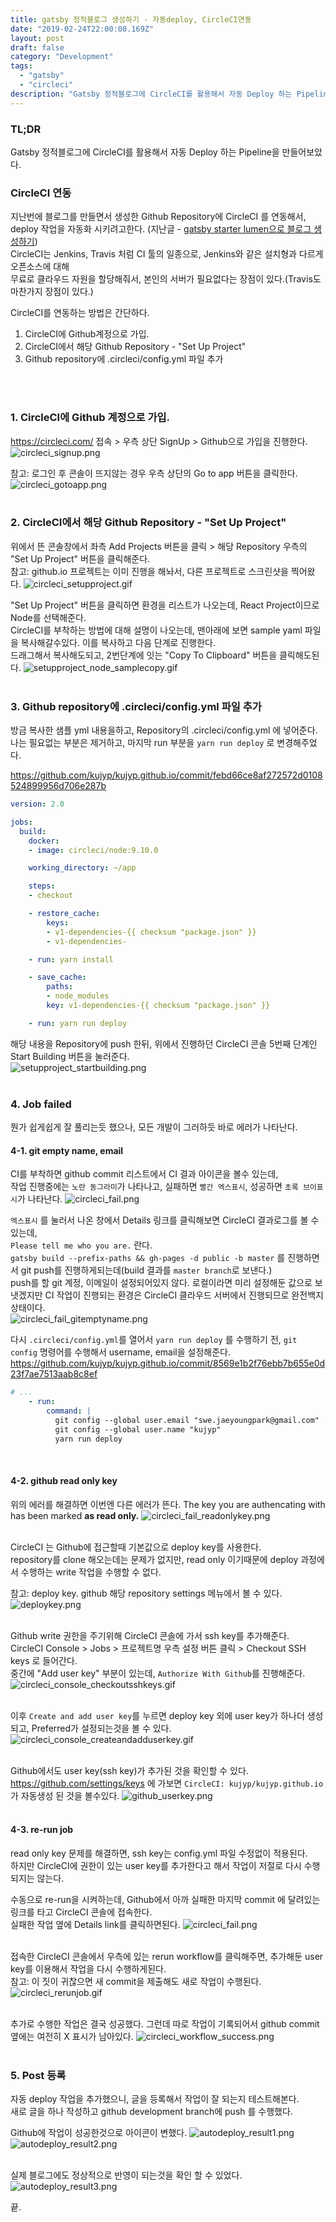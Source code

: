 ```yaml
---
title: gatsby 정적블로그 생성하기 - 자동deploy, CircleCI연동
date: "2019-02-24T22:00:00.169Z"
layout: post
draft: false
category: "Development"
tags:
  - "gatsby"
  - "circleci"
description: "Gatsby 정적블로그에 CircleCI를 활용해서 자동 Deploy 하는 Pipeline을 만들어보았다."
---
```



### TL;DR
Gatsby 정적블로그에 CircleCI를 활용해서 자동 Deploy 하는 Pipeline을 만들어보았다.

### CircleCI 연동
지난번에 블로그를 만들면서 생성한 Github Repository에 CircleCI 를 연동해서, deploy 작업을 자동화 시키려고한다. (지난글 - [gatsby starter lumen으로 블로그 생성하기](https://kujyp.github.io/posts/gatsby-starter-lumen%EC%9C%BC%EB%A1%9C-%EB%B8%94%EB%A1%9C%EA%B7%B8-%EC%83%9D%EC%84%B1%ED%95%98%EA%B8%B0/))<br/>
CircleCI는 Jenkins, Travis 처럼 CI 툴의 일종으로, Jenkins와 같은 설치형과 다르게 오픈소스에 대해<br/>
무료로 클라우드 자원을 할당해줘서, 본인의 서버가 필요없다는 장점이 있다.(Travis도 마찬가지 장점이 있다.)  

CircleCI를 연동하는 방법은 간단하다.
1. CircleCI에 Github계정으로 가입.
2. CircleCI에서 해당 Github Repository - "Set Up Project"
3. Github repository에 .circleci/config.yml 파일 추가
<br/>
<br/>

### 1. CircleCI에 Github 계정으로 가입.
https://circleci.com/ 접속 > 우측 상단 SignUp > Github으로 가입을 진행한다.
![circleci_signup.png](./circleci_signup.png)<br/>

참고: 로그인 후 콘솔이 뜨지않는 경우 우측 상단의 Go to app 버튼을 클릭한다.
![circleci_gotoapp.png](./circleci_gotoapp.png)<br/><br/>


### 2. CircleCI에서 해당 Github Repository - "Set Up Project"
위에서 뜬 콘솔창에서 좌측 Add Projects 버튼을 클릭 > 해당 Repository 우측의 "Set Up Project" 버튼을 클릭해준다.<br/>
참고: github.io 프로젝트는 이미 진행을 해놔서, 다른 프로젝트로 스크린샷을 찍어왔다.
![circleci_setupproject.gif](./circleci_setupproject.gif)

"Set Up Project" 버튼을 클릭하면 환경을 리스트가 나오는데, React Project이므로 Node를 선택해준다.<br/>
CircleCI를 부착하는 방법에 대해 설명이 나오는데, 맨아래에 보면 sample yaml 파일을 복사해갈수있다. 이를 복사하고 다음 단계로 진행한다.<br/>
드래그해서 복사해도되고, 2번단계에 잇는 "Copy To Clipboard" 버튼을 클릭해도된다.
![setupproject_node_samplecopy.gif](./setupproject_node_samplecopy.gif)<br/><br/>


### 3. Github repository에 .circleci/config.yml 파일 추가
방금 복사한 샘플 yml 내용을하고, Repository의 .circleci/config.yml 에 넣어준다.<br/>
나는 필요없는 부분은 제거하고, 마지막 run 부분을 `yarn run deploy` 로 변경해주었다.

https://github.com/kujyp/kujyp.github.io/commit/febd66ce8af272572d0108524899956d706e287b 
```yaml
version: 2.0

jobs:
  build:
    docker:
    - image: circleci/node:9.10.0

    working_directory: ~/app

    steps:
    - checkout

    - restore_cache:
        keys:
        - v1-dependencies-{{ checksum "package.json" }}
        - v1-dependencies-

    - run: yarn install

    - save_cache:
        paths:
        - node_modules
        key: v1-dependencies-{{ checksum "package.json" }}

    - run: yarn run deploy
```

해당 내용을 Repository에 push 한뒤, 위에서 진행하던 CircleCI 콘솔 5번째 단계인 Start Building 버튼을 눌러준다.<br/>
![setupproject_startbuilding.png](./setupproject_startbuilding.png)<br/><br/>


### 4. Job failed
뭔가 쉽게쉽게 잘 풀리는듯 했으나, 모든 개발이 그러하듯 바로 에러가 나타난다.

#### 4-1. git empty name, email
CI를 부착하면 github commit 리스트에서 CI 결과 아이콘을 볼수 있는데,<br/>
작업 진행중에는 `노란 동그라미`가 나타나고, 실패하면 `빨간 엑스표시`, 성공하면 `초록 브이표시`가 나타난다.
![circleci_fail.png](./circleci_fail.png)

`엑스표시` 를 눌러서 나온 창에서 Details 링크를 클릭해보면 CircleCI 결과로그를 볼 수 있는데,<br/>
`Please tell me who you are.` 란다.<br/>
`gatsby build --prefix-paths && gh-pages -d public -b master` 를 진행하면서 git push를 진행하게되는데(build 결과를 `master branch`로 보낸다.)<br/>
push를 할 git 계정, 이메일이 설정되어있지 않다. 로컬이라면 미리 설정해둔 값으로 보냇겠지만 CI 작업이 진행되는 환경은 CircleCI 클라우드 서버에서 진행되므로 완전백지상태이다.<br/>
![circleci_fail_gitemptyname.png](./circleci_fail_gitemptyname.png)

다시 `.circleci/config.yml`를 열어서 `yarn run deploy` 를 수행하기 전, `git config` 명령어를 수행해서 username, email을 설정해준다.  
https://github.com/kujyp/kujyp.github.io/commit/8569e1b2f76ebb7b655e0d23f7ae7513aab8c8ef
```yaml
# ...
    - run:
        command: |
          git config --global user.email "swe.jaeyoungpark@gmail.com"
          git config --global user.name "kujyp"
          yarn run deploy
```
<br/>

#### 4-2. github read only key
위의 에러를 해결하면 이번엔 다른 에러가 뜬다. The key you are authencating with has been marked **as read only.**
![circleci_fail_readonlykey.png](./circleci_fail_readonlykey.png)<br/><br/>

CircleCI 는 Github에 접근할때 기본값으로 deploy key를 사용한다.<br/>
repository를 clone 해오는데는 문제가 없지만, read only 이기때문에 deploy 과정에서 수행하는 write 작업을 수행할 수 없다.

참고: deploy key. github 해당 repository settings 메뉴에서 볼 수 있다.
![deploykey.png](./deploykey.png)<br/><br/>

Github write 권한을 주기위해 CircleCI 콘솔에 가서 ssh key를 추가해준다.<br/>
CircleCI Console > Jobs > 프로젝트명 우측 설정 버튼 클릭 > Checkout SSH keys 로 들어간다.<br/>
중간에 "Add user key" 부분이 있는데, `Authorize With Github`를 진행해준다. 
![circleci_console_checkoutsshkeys.gif](./circleci_console_checkoutsshkeys.gif)<br/><br/>

이후 `Create and add user key`를 누르면 deploy key 외에 user key가 하나더 생성되고, Preferred가 설정되는것을 볼 수 있다.  
![circleci_console_createandadduserkey.gif](./circleci_console_createandadduserkey.gif)<br/><br/>

Github에서도 user key(ssh key)가 추가된 것을 확인할 수 있다.<br/>
https://github.com/settings/keys 에 가보면 `CircleCI: kujyp/kujyp.github.io`가 자동생성 된 것을 볼수있다.
![github_userkey.png](./github_userkey.png)<br/><br/>

#### 4-3. re-run job
read only key 문제를 해결하면, ssh key는 config.yml 파일 수정없이 적용된다.<br/>
하지만 CircleCI에 권한이 있는 user key를 추가한다고 해서 작업이 저절로 다시 수행되지는 않는다.

수동으로 re-run을 시켜하는데, Github에서 아까 실패한 마지막 commit 에 달려있는 링크를 타고 CircleCI 콘솔에 접속한다.<br/>
실패한 작업 옆에 Details link를 클릭하면된다.
![circleci_fail.png](./circleci_fail.png)<br/><br/>

접속한 CircleCI 콘솔에서 우측에 있는 rerun workflow를 클릭해주면, 추가해둔 user key를 이용해서 작업을 다시 수행하게된다.<br/>
참고: 이 짓이 귀찮으면 새 commit을 제출해도 새로 작업이 수행된다.
![circleci_rerunjob.gif](./circleci_rerunjob.gif)<br/><br/>

추가로 수행한 작업은 결국 성공했다. 그런데 따로 작업이 기록되어서 github commit 옆에는 여전히 X 표시가 남아있다.
![circleci_workflow_success.png](./circleci_workflow_success.png)<br/><br/>


### 5. Post 등록
자동 deploy 작업을 추가했으니, 글을 등록해서 작업이 잘 되는지 테스트해본다.<br/>
새로 글을 하나 작성하고 github development branch에 push 를 수행했다.

Github에 작업이 성공한것으로 아이콘이 변했다.
![autodeploy_result1.png](./autodeploy_result1.png)<br/>
![autodeploy_result2.png](./autodeploy_result2.png)<br/><br/>

실제 블로그에도 정상적으로 반영이 되는것을 확인 할 수 있었다.
![autodeploy_result3.png](./autodeploy_result3.png)

끝.
